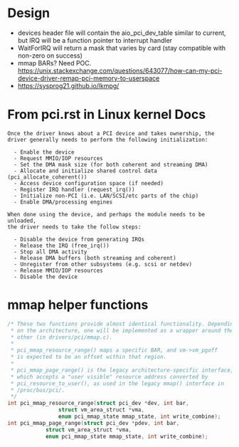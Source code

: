 # Design
* devices header file will contain the aio_pci_dev_table similar to current, but IRQ will be a function pointer to interrupt handler
* WaitForIRQ will return a mask that varies by card (stay compatible with non-zero on success)
* mmap BARs? Need POC. https://unix.stackexchange.com/questions/643077/how-can-my-pci-device-driver-remap-pci-memory-to-userspace
* https://sysprog21.github.io/lkmpg/

# From pci.rst in Linux kernel Docs

```
Once the driver knows about a PCI device and takes ownership, the
driver generally needs to perform the following initialization:

  - Enable the device
  - Request MMIO/IOP resources
  - Set the DMA mask size (for both coherent and streaming DMA)
  - Allocate and initialize shared control data (pci_allocate_coherent())
  - Access device configuration space (if needed)
  - Register IRQ handler (request_irq())
  - Initialize non-PCI (i.e. LAN/SCSI/etc parts of the chip)
  - Enable DMA/processing engines

When done using the device, and perhaps the module needs to be unloaded,
the driver needs to take the follow steps:

  - Disable the device from generating IRQs
  - Release the IRQ (free_irq())
  - Stop all DMA activity
  - Release DMA buffers (both streaming and coherent)
  - Unregister from other subsystems (e.g. scsi or netdev)
  - Release MMIO/IOP resources
  - Disable the device
```

# mmap helper functions
```c
/* These two functions provide almost identical functionality. Depending
 * on the architecture, one will be implemented as a wrapper around the
 * other (in drivers/pci/mmap.c).
 *
 * pci_mmap_resource_range() maps a specific BAR, and vm->vm_pgoff
 * is expected to be an offset within that region.
 *
 * pci_mmap_page_range() is the legacy architecture-specific interface,
 * which accepts a "user visible" resource address converted by
 * pci_resource_to_user(), as used in the legacy mmap() interface in
 * /proc/bus/pci/.
 */
int pci_mmap_resource_range(struct pci_dev *dev, int bar,
			    struct vm_area_struct *vma,
			    enum pci_mmap_state mmap_state, int write_combine);
int pci_mmap_page_range(struct pci_dev *pdev, int bar,
			struct vm_area_struct *vma,
			enum pci_mmap_state mmap_state, int write_combine);
```
